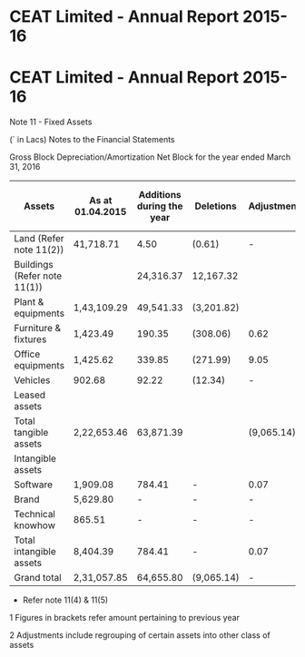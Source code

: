 # CEAT Limited - Annual Report 2015-16

# CEAT Limited - Annual Report 2015-16

Note 11 - Fixed Assets

(` in Lacs) Notes to the Financial Statements

Gross Block Depreciation/Amortization Net Block for the year ended March 31, 2016

|Assets|As at 01.04.2015|Additions during the year|Deletions|Adjustments|As at 31.03.2016|As at 01.04.2015|Transferred to Reserve* for the year|Depreciation during the year|On Deletions|Adjustments|As at 31.03.2016|
|---|---|---|---|---|---|---|---|---|---|---|---|
|Land (Refer note 11(2))|41,718.71|4.50|(0.61)|-|41,722.60|-|-|-|-|-|41,722.60|
|Buildings (Refer note 11(1))| |24,316.37|12,167.32| |(592.53)|59.98|35,951.14|6,431.41|-|972.94|(125.92)|-|7,278.43|28,672.71|
|Plant & equipments|1,43,109.29|49,541.33|(3,201.82)| |(62.20)|1,89,386.60|70,593.81|834.58|8,029.36|(2,723.50)|5.85|76,740.10|1,12,646.50|
|Furniture & fixtures|1,423.49|190.35|(308.06)|0.62|1,306.40|673.87|-|91.71|(300.73)|-|464.85|841.55|
|Office equipments|1,425.62|339.85|(271.99)|9.05|1,502.53|844.52|-|109.68|(250.21)|1.29|705.28|797.25|
|Vehicles|902.68|92.22|(12.34)|-|982.56|415.35|-|113.35|(11.76)|-|516.94|465.62|
|Leased assets| | | | | | | | | | | | |
|Total tangible assets|2,22,653.46|63,871.39| |(9,065.14)|(0.07)|2,77,459.64|80,158.19|834.58|9,389.42|(3,412.12)|-|86,970.07|1,90,489.57|
|Intangible assets| | | | | | | | | | | | |
|Software|1,909.08|784.41|-|0.07|2,693.56|1,383.28|-|346.65|-|-|1,729.93|963.63|
|Brand|5,629.80|-|-|-|5,629.80|1,226.28|-|264.51|-|-|1,490.79|4,139.01|
|Technical knowhow|865.51|-|-|-|865.51|161.13|-|41.37|-|-|202.50|663.01|
|Total intangible assets|8,404.39|784.41|-|0.07|9,188.87|2,770.69|-|652.53|-|-|3,423.22|5,765.65|
|Grand total|2,31,057.85|64,655.80|(9,065.14)|-|2,86,648.51|82,928.88|834.58|10,041.95|3,412.12|-|90,393.29|1,96,255.22|

* Refer note 11(4) & 11(5)

1 Figures in brackets refer amount pertaining to previous year

2 Adjustments include regrouping of certain assets into other class of assets